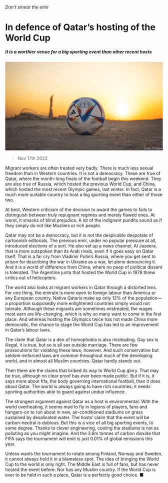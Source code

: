 ###### Don’t smear the emir

# In defence of Qatar’s hosting of the World Cup 

##### It is a worthier venue for a big sporting event than other recent hosts 

![image](images/20221119_LDP002.jpg) 

> Nov 17th 2022 

Migrant workers are often treated very badly. There is much less sexual freedom than in Western countries. It is not a democracy. These  are true of Qatar, where the month-long finals of the football  begin this weekend. They are also true of Russia, which hosted the previous World Cup, and China, which hosted the most recent Olympic games, last winter. In fact, Qatar is a much more suitable country to host a big sporting event than either of those two.

At best, Western criticism of the decision to award the games to  fails to distinguish between truly repugnant regimes and merely flawed ones. At worst, it smacks of blind prejudice. A lot of the indignant pundits sound as if they simply do not like Muslims or rich people.

Qatar may not be a democracy, but it is not the despicable despotate of cartoonish editorials. The previous emir, under no popular pressure at all, introduced elections of a sort. He also set up a news channel, Al Jazeera, that is more outspoken than its Arab rivals, even if it goes easy on Qatar itself. That is a far cry from Vladimir Putin’s Russia, where you get sent to prison for describing the war in Ukraine as a war, let alone denouncing it. And it is a world of difference from China, where no peep of political dissent is tolerated. The Argentine junta that hosted the World Cup in 1978 threw critics out of helicopters.

The world also looks at migrant workers in Qatar through a distorted lens. For one thing, the emirate is more open to foreign labour than America or any European country. Native Qataris make up only 12% of the population—a proportion supposedly more enlightened countries simply would not tolerate. Although these migrants are sometimes mistreated, the wages most earn are life-changing, which is why so many want to come in the first place. And whereas hosting the Olympics twice has not made China more democratic, the chance to stage the World Cup has led to an improvement in Qatar’s labour laws.

The claim that Qatar is a den of homophobia is also misleading. Gay sex is illegal, it is true, but so is all sex outside marriage. There are few prosecutions for violating these laws, however. And such conservative but seldom-enforced laws are common throughout much of the developing world, and in almost all Muslim countries. Qatar hardly stands out.

Then there are the claims that  bribed its way to World Cup glory. That may be true, although no clear proof has ever been made public. But if it is, it says more about fifa, the body governing international football, than it does about Qatar. The world is always going to have rich countries; it needs sporting authorities able to guard against undue influence.

The strongest argument against Qatar as a host is environmental. With the world overheating, it seems mad to fly in legions of players, fans and hangers-on to run about in new, air-conditioned stadiums on grass sustained by desalinated water. The hosts’ claim that the event will be carbon-neutral is dubious. But this is a vice of all big sporting events, to some degree. Thanks to clever engineering, cooling the stadiums is not as polluting as you might imagine. And the 3.6m tonnes of carbon dioxide that FIFA says the tournament will emit is just 0.01% of global emissions this year. 

Unless  wants the tournament to rotate among Finland, Norway and Sweden, it cannot always hold it in a blameless spot. The idea of bringing the World Cup to the world is only right. The Middle East is full of fans, but has never hosted the event before. Nor has any Muslim country. If the World Cup is ever to be held in such a place, Qatar is a perfectly good choice. ■

